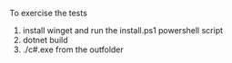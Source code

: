 To exercise the tests
1. install winget and run the install.ps1 powershell script
2. dotnet build
3. ./c#.exe from the outfolder 